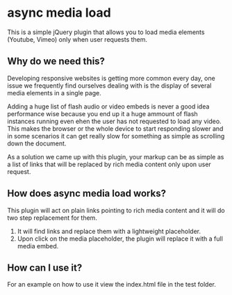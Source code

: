 async media load
=============

This is a simple jQuery plugin that allows you to load media elements (Youtube, Vimeo) only when user requests them.

Why do we need this?
-------

Developing responsive websites is getting more common every day, one issue we frequently find ourselves dealing with is the display of several media elements in a single page. 

Adding a huge list of flash audio or video embeds is never a good idea performance wise because you end up it a huge ammount of flash instances running even ehen the user has not requested to load any video. This makes the browser or the whole device to start responding slower and in some scenarios it can get really slow for something as simple as scrolling down the document.

As a solution we came up with this plugin, your markup can be as simple as a list of links that will be replaced by rich media content only upon user request.

How does async media load works?
-------

This plugin will act on plain links pointing to rich media content and it will do two step replacement for them.

1. It will find links and replace them with a lightweight placeholder.
2. Upon click on the media placeholder, the plugin will replace it with a full media embed.

How can I use it?
-------

For an example on how to use it view the index.html file in the test folder. 